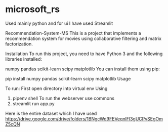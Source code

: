 # microsoft_rs
Used mainly python and for ui I have used Streamlit



Recommendation-System-MS
This is a project that implements a recommendation system for movies using collaborative filtering and matrix factorization.

Installation
To run this project, you need to have Python 3 and the following libraries installed:

numpy
pandas
scikit-learn
scipy
matplotlib
You can install them using pip:

pip install numpy pandas scikit-learn scipy matplotlib
Usage

To run: 
First open directory into virtual env 
Using
1) pipenv shell
To run the webserver use commons 
2) streamlit run app.py

Here is the entire dataset which I have used
https://drive.google.com/drive/folders/1BNgcWd9FEVeqnlFl3gUCPvSEgOmZ5cQN


